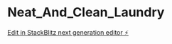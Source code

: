 # Neat_And_Clean_Laundry

[Edit in StackBlitz next generation editor ⚡️](https://stackblitz.com/~/github.com/anuj-shandilya/Neat_And_Clean_Laundry)